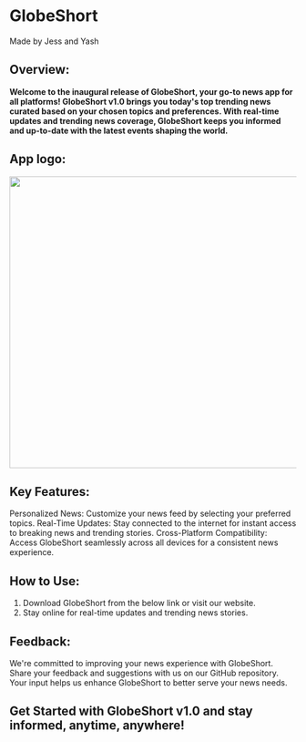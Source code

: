 # GlobeShort
Made by Jess and Yash

## Overview:
**Welcome to the inaugural release of GlobeShort, your go-to news app for all platforms! GlobeShort v1.0 brings you today's top trending news curated based on your chosen topics and preferences. With real-time updates and trending news coverage, GlobeShort keeps you informed and up-to-date with the latest events shaping the world.**

## App logo:
<img src="https://github.com/Jess-sicaa/GlobeShort/blob/main/GlobeShorts.png?raw=true" width="512px" height="512px">

## Key Features:

Personalized News: Customize your news feed by selecting your preferred topics.
Real-Time Updates: Stay connected to the internet for instant access to breaking news and trending stories.
Cross-Platform Compatibility: Access GlobeShort seamlessly across all devices for a consistent news experience.

## How to Use:
1. Download GlobeShort from the below link or visit our website.
2. Stay online for real-time updates and trending news stories.

## Feedback:
We're committed to improving your news experience with GlobeShort. Share your feedback and suggestions with us on our GitHub repository. Your input helps us enhance GlobeShort to better serve your news needs.

Get Started with GlobeShort v1.0 and stay informed, anytime, anywhere!
---

